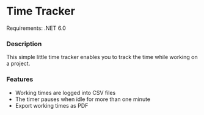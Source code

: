 # Time Tracker
Requirements: .NET 6.0  

### Description

This simple little time tracker enables you to track the time while working on a project.

### Features

- Working times are logged into CSV files
- The timer pauses when idle for more than one minute
- Export working times as PDF